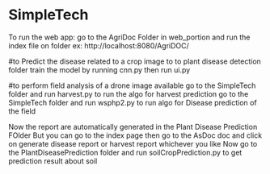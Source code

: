 # SimpleTech
To run the web app: 
go to the AgriDoc Folder in web_portion and run the index file on folder
ex: http://localhost:8080/AgriDOC/

#to Predict the disease related to a crop image
to to plant disease detection folder
train the model by running cnn.py
then run ui.py 

#to perform field analysis of a drone image available
go to the SimpleTech folder and run harvest.py to run the algo for harvest prediction
go to the SimpleTech folder and run wsphp2.py to run algo for Disease prediction of the field

Now the report are automatically generated in the Plant Disease Prediction FOlder
But you can go to the index page then go to the AsDoc doc and click on generate disease report or harvest report whichever you like
Now go to the PlantDiseasePrediction folder and run soilCropPrediction.py to get prediction result about soil
